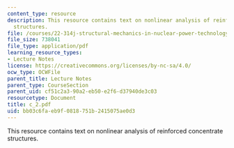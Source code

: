 ```yaml
---
content_type: resource
description: This resource contains text on nonlinear analysis of reinforced concentrate
  structures.
file: /courses/22-314j-structural-mechanics-in-nuclear-power-technology-fall-2006/bb03c6faeb9f0818751b2415075ae0d3_c_2.pdf
file_size: 738041
file_type: application/pdf
learning_resource_types:
- Lecture Notes
license: https://creativecommons.org/licenses/by-nc-sa/4.0/
ocw_type: OCWFile
parent_title: Lecture Notes
parent_type: CourseSection
parent_uid: cf51c2a3-90a2-eb50-e2f6-d37940de3c03
resourcetype: Document
title: c_2.pdf
uid: bb03c6fa-eb9f-0818-751b-2415075ae0d3
---
```

This resource contains text on nonlinear analysis of reinforced concentrate structures.